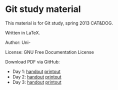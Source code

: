 Git study material
==================

This material is for Git study, spring 2013 CAT&DOG.

Written in LaTeX.

Author: Uni-

License: GNU Free Documentation License

Download PDF via GitHub:

* Day 1: [handout](https://github.com/Uni-/study-material-git-spring-2013/raw/build/gitstudy-day1-handout.pdf) [printout](https://github.com/Uni-/study-material-git-spring-2013/raw/build/gitstudy-day1-printout.pdf)
* Day 2: [handout](https://github.com/Uni-/study-material-git-spring-2023/raw/build/gitstudy-day2-handout.pdf) [printout](https://github.com/Uni-/study-material-git-spring-2023/raw/build/gitstudy-day2-printout.pdf)
* Day 3: [handout](https://github.com/Uni-/study-material-git-spring-2033/raw/build/gitstudy-day3-handout.pdf) [printout](https://github.com/Uni-/study-material-git-spring-2033/raw/build/gitstudy-day3-printout.pdf)
